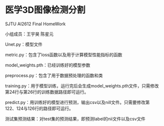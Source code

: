 # 医学3D图像检测分割
SJTU AI2612 Final HomeWork

小组成员：王宇昊 陈星元

Unet.py：模型文件

metric.py：包含了loss函数以及用于计算模型性能指标的函数

model_weights.pth：已经训练好的模型参数

preprocess.py：包含了用于数据预处理的函数和类

training.py：用于模型训练，运行完后会生成model_weights.pth文件，只需修改第24行与第26行的训练数据路径即可运行。

predict.py：用训练好的模型进行预测，输出csv以及nill文件。只需要修改第122、124与126行的路径即可运行。

测试集预测结果：对test集的预测结果，即预测label的nii文件以及csv文件

